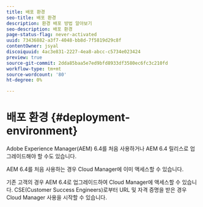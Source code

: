 ```yaml
---
title: 배포 환경
seo-title: 배포 환경
description: 환경 배포 방법 알아보기
seo-description: 배포 환경
page-status-flag: never-activated
uuid: 73436882-a3f7-4048-bb8d-7f5819d29c8f
contentOwner: jsyal
discoiquuid: 4ac3e831-2227-4ea8-abcc-c5734e023424
preview: true
source-git-commit: 2dda85baa5e7ed9bfd8933df3580ec6fc3c210fd
workflow-type: tm+mt
source-wordcount: '80'
ht-degree: 0%

---
```



# 배포 환경 {#deployment-environment}

Adobe Experience Manager(AEM) 6.4를 처음 사용하거나 AEM 6.4 릴리스로 업그레이드해야 할 수도 있습니다.

AEM 6.4를 처음 사용하는 경우 Cloud Manager에 이미 액세스할 수 있습니다.

기존 고객의 경우 AEM 6.4로 업그레이드하여 Cloud Manager에 액세스할 수 있습니다. CSE(Customer Success Engineers)로부터 URL 및 자격 증명을 받은 경우 Cloud Manager 사용을 시작할 수 있습니다.

